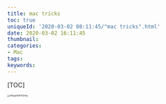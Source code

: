 ```yaml
---
title: mac tricks
toc: true
uniqueId: '2020-03-02 08:11:45/"mac tricks".html'
date: 2020-03-02 16:11:45
thumbnail:
categories:
- Mac
tags:
keywords:
---
```



[TOC]

<!--more-->

<img src="https://i.loli.net/2020/03/02/4Wzgi5Nl8TRZHby.png" alt="4Wzgi5Nl8TRZHby" style="zoom:33%;" />
